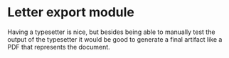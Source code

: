 # Letter export module

Having a typesetter is nice, but besides being able to manually test the output of the typesetter it would be good to generate a final artifact like a PDF that represents the document.